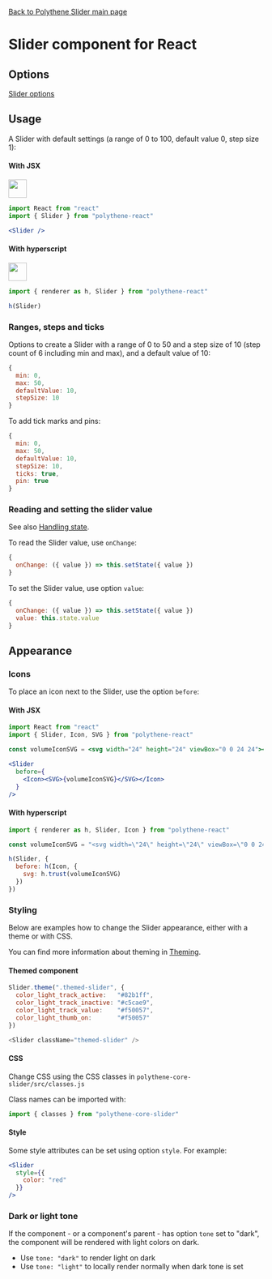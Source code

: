 [Back to Polythene Slider main page](../slider.md)

# Slider component for React


## Options

[Slider options](../slider.md)


## Usage

A Slider with default settings (a range of 0 to 100, default value 0, step size 1):

#### With JSX

<a href="https://jsfiddle.net/ArthurClemens/6crka9hy/" target="_blank"><img src="https://arthurclemens.github.io/assets/polythene/docs/try-out-green.gif" height="36" /></a>

~~~jsx
import React from "react"
import { Slider } from "polythene-react"

<Slider />
~~~

#### With hyperscript

<a href="https://jsfiddle.net/ArthurClemens/ekht8sef/" target="_blank"><img src="https://arthurclemens.github.io/assets/polythene/docs/try-out-green.gif" height="36" /></a>

~~~javascript
import { renderer as h, Slider } from "polythene-react"

h(Slider)
~~~

### Ranges, steps and ticks

Options to create a Slider with a range of 0 to 50 and a step size of 10 (step count of 6 including min and max), and a default value of 10:

~~~javascript
{
  min: 0,
  max: 50,
  defaultValue: 10,
  stepSize: 10
}
~~~

To add tick marks and pins:

~~~javascript
{
  min: 0,
  max: 50,
  defaultValue: 10,
  stepSize: 10,
  ticks: true,
  pin: true
}
~~~

### Reading and setting the slider value

See also [Handling state](../../handling-state.md).

To read the Slider value, use `onChange`:

~~~javascript
{
  onChange: ({ value }) => this.setState({ value })
}
~~~

To set the Slider value, use option `value`:

~~~javascript
{
  onChange: ({ value }) => this.setState({ value })
  value: this.state.value
}
~~~




## Appearance

### Icons

To place an icon next to the Slider, use the option `before`:

#### With JSX

~~~jsx
import React from "react"
import { Slider, Icon, SVG } from "polythene-react"

const volumeIconSVG = <svg width="24" height="24" viewBox="0 0 24 24"><path d="M3 9v6h4l5 5V4L7 9H3zm13.5 3c0-1.77-1.02-3.29-2.5-4.03v8.05c1.48-.73 2.5-2.25 2.5-4.02zM14 3.23v2.06c2.89.86 5 3.54 5 6.71s-2.11 5.85-5 6.71v2.06c4.01-.91 7-4.49 7-8.77s-2.99-7.86-7-8.77z"/></svg>

<Slider
  before={
    <Icon><SVG>{volumeIconSVG}</SVG></Icon>
  }
/>
~~~

#### With hyperscript

~~~javascript
import { renderer as h, Slider, Icon } from "polythene-react"

const volumeIconSVG = "<svg width=\"24\" height=\"24\" viewBox=\"0 0 24 24\"><path d=\"M3 9v6h4l5 5V4L7 9H3zm13.5 3c0-1.77-1.02-3.29-2.5-4.03v8.05c1.48-.73 2.5-2.25 2.5-4.02zM14 3.23v2.06c2.89.86 5 3.54 5 6.71s-2.11 5.85-5 6.71v2.06c4.01-.91 7-4.49 7-8.77s-2.99-7.86-7-8.77z\"/></svg>"

h(Slider, {
  before: h(Icon, {
    svg: h.trust(volumeIconSVG)
  })
})
~~~

### Styling

Below are examples how to change the Slider appearance, either with a theme or with CSS.

You can find more information about theming in [Theming](../theming.md).

#### Themed component

~~~javascript
Slider.theme(".themed-slider", {
  color_light_track_active:   "#82b1ff",
  color_light_track_inactive: "#c5cae9",
  color_light_track_value:    "#f50057",
  color_light_thumb_on:       "#f50057"
})

<Slider className="themed-slider" />
~~~

#### CSS

Change CSS using the CSS classes in `polythene-core-slider/src/classes.js`

Class names can be imported with:

~~~javascript
import { classes } from "polythene-core-slider"
~~~

#### Style

Some style attributes can be set using option `style`. For example:

~~~jsx
<Slider
  style={{
    color: "red"
  }}
/>
~~~

### Dark or light tone

If the component - or a component's parent - has option `tone` set to "dark", the component will be rendered with light colors on dark. 

* Use `tone: "dark"` to render light on dark
* Use `tone: "light"` to locally render normally when dark tone is set


